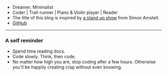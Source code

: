<!-- 
.. link: 
.. description: 
.. tags: 
.. date: 2014/02/23 17:11:36
.. title: About
.. slug: about
-->

* Dreamer. Minimalist
* Coder | Trail-runner | Piano & Violin player | Reader
* The title of this blog is inspired by [a stand up show](http://www.youtube.com/watch?v=K4mH6E0hMbI) from Simon Amstell. 
* [GitHub](https://github.com/xysun)

- - -
### A self reminder

* Spend time reading docs.
* Code slowly. Think, then code. 
* No matter how high you are, stop coding after a few hours. Otherwise you'll be happily creating crap without even knowing. 
